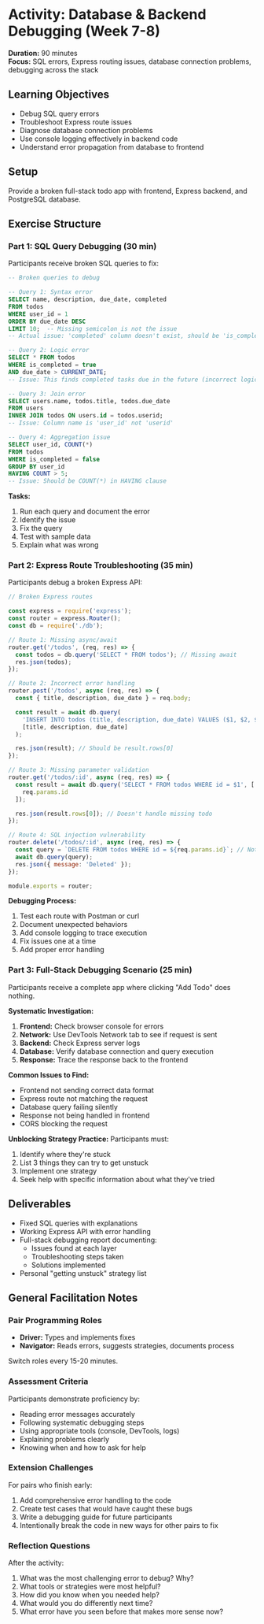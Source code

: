 # Activity: Database & Backend Debugging (Week 7-8)

**Duration:** 90 minutes  
**Focus:** SQL errors, Express routing issues, database connection problems, debugging across the stack

## Learning Objectives

- Debug SQL query errors
- Troubleshoot Express route issues
- Diagnose database connection problems
- Use console logging effectively in backend code
- Understand error propagation from database to frontend

## Setup

Provide a broken full-stack todo app with frontend, Express backend, and PostgreSQL database.

## Exercise Structure

### Part 1: SQL Query Debugging (30 min)

Participants receive broken SQL queries to fix:

```sql
-- Broken queries to debug

-- Query 1: Syntax error
SELECT name, description, due_date, completed
FROM todos
WHERE user_id = 1
ORDER BY due_date DESC
LIMIT 10;  -- Missing semicolon is not the issue
-- Actual issue: 'completed' column doesn't exist, should be 'is_completed'

-- Query 2: Logic error
SELECT * FROM todos
WHERE is_completed = true
AND due_date > CURRENT_DATE;
-- Issue: This finds completed tasks due in the future (incorrect logic)

-- Query 3: Join error
SELECT users.name, todos.title, todos.due_date
FROM users
INNER JOIN todos ON users.id = todos.userid;
-- Issue: Column name is 'user_id' not 'userid'

-- Query 4: Aggregation issue
SELECT user_id, COUNT(*)
FROM todos
WHERE is_completed = false
GROUP BY user_id
HAVING COUNT > 5;
-- Issue: Should be COUNT(*) in HAVING clause
```

**Tasks:**

1. Run each query and document the error
2. Identify the issue
3. Fix the query
4. Test with sample data
5. Explain what was wrong

### Part 2: Express Route Troubleshooting (35 min)

Participants debug a broken Express API:

```javascript
// Broken Express routes

const express = require('express');
const router = express.Router();
const db = require('./db');

// Route 1: Missing async/await
router.get('/todos', (req, res) => {
  const todos = db.query('SELECT * FROM todos'); // Missing await
  res.json(todos);
});

// Route 2: Incorrect error handling
router.post('/todos', async (req, res) => {
  const { title, description, due_date } = req.body;

  const result = await db.query(
    'INSERT INTO todos (title, description, due_date) VALUES ($1, $2, $3) RETURNING *',
    [title, description, due_date]
  );

  res.json(result); // Should be result.rows[0]
});

// Route 3: Missing parameter validation
router.get('/todos/:id', async (req, res) => {
  const result = await db.query('SELECT * FROM todos WHERE id = $1', [
    req.params.id
  ]);

  res.json(result.rows[0]); // Doesn't handle missing todo
});

// Route 4: SQL injection vulnerability
router.delete('/todos/:id', async (req, res) => {
  const query = `DELETE FROM todos WHERE id = ${req.params.id}`; // Not parameterized
  await db.query(query);
  res.json({ message: 'Deleted' });
});

module.exports = router;
```

**Debugging Process:**

1. Test each route with Postman or curl
2. Document unexpected behaviors
3. Add console logging to trace execution
4. Fix issues one at a time
5. Add proper error handling

### Part 3: Full-Stack Debugging Scenario (25 min)

Participants receive a complete app where clicking "Add Todo" does nothing.

**Systematic Investigation:**

1. **Frontend:** Check browser console for errors
2. **Network:** Use DevTools Network tab to see if request is sent
3. **Backend:** Check Express server logs
4. **Database:** Verify database connection and query execution
5. **Response:** Trace the response back to the frontend

**Common Issues to Find:**

- Frontend not sending correct data format
- Express route not matching the request
- Database query failing silently
- Response not being handled in frontend
- CORS blocking the request

**Unblocking Strategy Practice:**
Participants must:

1. Identify where they're stuck
2. List 3 things they can try to get unstuck
3. Implement one strategy
4. Seek help with specific information about what they've tried

## Deliverables

- Fixed SQL queries with explanations
- Working Express API with error handling
- Full-stack debugging report documenting:
  - Issues found at each layer
  - Troubleshooting steps taken
  - Solutions implemented
- Personal "getting unstuck" strategy list

## General Facilitation Notes

### Pair Programming Roles

- **Driver:** Types and implements fixes
- **Navigator:** Reads errors, suggests strategies, documents process

Switch roles every 15-20 minutes.

### Assessment Criteria

Participants demonstrate proficiency by:

- Reading error messages accurately
- Following systematic debugging steps
- Using appropriate tools (console, DevTools, logs)
- Explaining problems clearly
- Knowing when and how to ask for help

### Extension Challenges

For pairs who finish early:

1. Add comprehensive error handling to the code
2. Create test cases that would have caught these bugs
3. Write a debugging guide for future participants
4. Intentionally break the code in new ways for other pairs to fix

### Reflection Questions

After the activity:

1. What was the most challenging error to debug? Why?
2. What tools or strategies were most helpful?
3. How did you know when you needed help?
4. What would you do differently next time?
5. What error have you seen before that makes more sense now?
